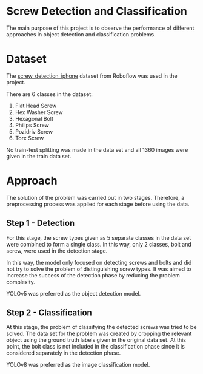 # Screw Detection and Classification

The main purpose of this project is to observe the performance of different approaches in object detection and classification problems.

# Dataset
The [screw_detection_iphone](https://universe.roboflow.com/corrosion-a1pkl/screw_detection_iphone) dataset from Roboflow was used in the project. 

There are 6 classes in the dataset:
1. Flat Head Screw
2. Hex Washer Screw
3. Hexagonal Bolt
4. Philips Screw
5. Pozidriv Screw
6. Torx Screw

No train-test splitting was made in the data set and all 1360 images were given in the train data set.

# Approach

The solution of the problem was carried out in two stages. Therefore, a preprocessing process was applied for each stage before using the data.

## Step 1 - Detection

For this stage, the screw types given as 5 separate classes in the data set were combined to form a single class. In this way, only 2 classes, bolt and screw, were used in the detection stage.

In this way, the model only focused on detecting screws and bolts and did not try to solve the problem of distinguishing screw types. It was aimed to increase the success of the detection phase by reducing the problem complexity.

YOLOv5 was preferred as the object detection model.

## Step 2 - Classification

At this stage, the problem of classifying the detected screws was tried to be solved. The data set for the problem was created by cropping the relevant object using the ground truth labels given in the original data set. At this point, the bolt class is not included in the classification phase since it is considered separately in the detection phase.

YOLOv8 was preferred as the image classification model.